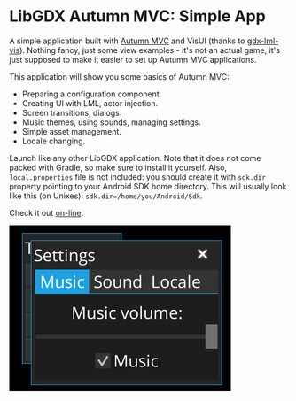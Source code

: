 # LibGDX Autumn MVC: Simple App

A simple application built with [Autumn MVC](../../mvc) and VisUI (thanks to [gdx-lml-vis](../../lml-vis)). Nothing fancy, just some view examples - it's not an actual game, it's just supposed to make it easier to set up Autumn MVC applications.

This application will show you some basics of Autumn MVC:
- Preparing a configuration component.
- Creating UI with LML, actor injection.
- Screen transitions, dialogs.
- Music themes, using sounds, managing settings.
- Simple asset management.
- Locale changing.

Launch like any other LibGDX application. Note that it does not come packed with Gradle, so make sure to install it yourself. Also, `local.properties` file is not included: you should create it with `sdk.dir` property pointing to your Android SDK home directory. This will usually look like this (on Unixes): `sdk.dir=/home/you/Android/Sdk`.

Check it out [on-line](http://czyzby.github.io/gdx-lml/mvc).

![gdx-autumn-mvc-simple](gdx-autumn-mvc-simple.png)
